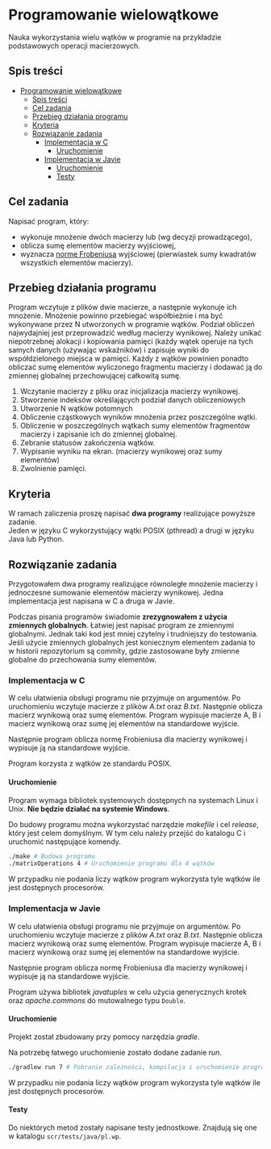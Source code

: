 # Programowanie wielowątkowe

Nauka wykorzystania wielu wątków w programie na przykładzie podstawowych operacji macierzowych.

## Spis treści

- [Programowanie wielowątkowe](#programowanie-wielowątkowe)
  - [Spis treści](#spis-treści)
  - [Cel zadania](#cel-zadania)
  - [Przebieg działania programu](#przebieg-działania-programu)
  - [Kryteria](#kryteria)
  - [Rozwiązanie zadania](#rozwiązanie-zadania)
    - [Implementacja w C](#implementacja-w-c)
      - [Uruchomienie](#uruchomienie)
    - [Implementacja w Javie](#implementacja-w-javie)
      - [Uruchomienie](#uruchomienie-1)
      - [Testy](#testy)

## Cel zadania

Napisać program, który:

- wykonuje mnożenie dwóch macierzy lub (wg decyzji prowadzącego),
- oblicza sumę elementów macierzy wyjściowej,
- wyznacza [normę Frobeniusa](http://en.wikipedia.org/wiki/Matrix_norm#Frobenius_norm) wyjściowej (pierwiastek sumy kwadratów wszystkich elementów macierzy).

## Przebieg działania programu

Program wczytuje z plików dwie macierze, a następnie wykonuje ich mnożenie. Mnożenie powinno przebiegać współbieżnie i ma być wykonywane przez N utworzonych w programie wątków. Podział obliczeń najwydajniej jest przeprowadzić według macierzy wynikowej. Należy unikać niepotrzebnej alokacji i kopiowania pamięci (każdy wątek operuje na tych samych danych (używając wskaźników) i zapisuje wyniki do współdzielonego miejsca w pamięci. Każdy z wątków powinien ponadto obliczać sumę elementów wyliczonego fragmentu macierzy i dodawać ją do zmiennej globalnej przechowującej całkowitą sumę.

1. Wczytanie macierzy z pliku oraz inicjalizacja macierzy wynikowej.
2. Stworzenie indeksów określających podział danych obliczeniowych
3. Utworzenie N wątków potomnych
4. Obliczenie cząstkowych wyników mnożenia przez poszczególne wątki.
5. Obliczenie w poszczególnych wątkach sumy elementów fragmentów macierzy i zapisanie ich do zmiennej globalnej.
6. Zebranie statusów zakończenia wątków.
7. Wypisanie wyniku na ekran. (macierzy wynikowej oraz sumy elementów)
8. Zwolnienie pamięci.

## Kryteria

W ramach zaliczenia proszę napisać **dwa programy** realizujące powyższe zadanie.  
Jeden w języku C wykorzystujący wątki POSIX (pthread) a drugi w języku Java lub Python.

## Rozwiązanie zadania

Przygotowałem dwa programy realizujące równoległe mnożenie macierzy i jednoczesne sumowanie elementów macierzy wynikowej. Jedna implementacja jest napisana w C a druga w Javie.

Podczas pisania programów świadomie **zrezygnowałem z użycia zmiennych globalnych**. Łatwiej jest napisać program ze zmiennymi globalnymi. Jednak taki kod jest mniej czytelny i trudniejszy do testowania.  
Jeśli użycie zmiennych globalnych jest koniecznym elementem zadania to w historii repozytorium są commity, gdzie zastosowane były zmienne globalne do przechowania sumy elementów.

### Implementacja w C

W celu ułatwienia obsługi programu nie przyjmuje on argumentów. Po uruchomieniu wczytuje macierze z plików _A.txt_ oraz _B.txt_. Następnie oblicza macierz wynikową oraz sumę elementów. Program wypisuje macierze A, B i macierz wynikową oraz sumę jej elementów na standardowe wyjście.

Następnie program oblicza normę Frobieniusa dla macierzy wynikowej i wypisuje ją na standardowe wyjście.

Program korzysta z wątków ze standardu POSIX.

#### Uruchomienie

Program wymaga bibliotek systemowych dostępnych na systemach Linux i Unix. **Nie będzie działać na systemie Windows**.

Do budowy programu można wykorzystać narzędzie _makefile_ i cel _release_, który jest celem domyślnym. W tym celu należy przejść do katalogu C i uruchomić następujące komendy.

```bash
./make # Budowa programu
./matrixOperations 4 # Uruchomienie programu dla 4 wątków
```

W przypadku nie podania liczy wątków program wykorzysta tyle wątków ile jest dostępnych procesorów.

### Implementacja w Javie

W celu ułatwienia obsługi programu nie przyjmuje on argumentów. Po uruchomieniu wczytuje macierze z plików _A.txt_ oraz _B.txt_. Następnie oblicza macierz wynikową oraz sumę elementów. Program wypisuje macierze A, B i macierz wynikową oraz sumę jej elementów na standardowe wyjście.

Następnie program oblicza normę Frobieniusa dla macierzy wynikowej i wypisuje ją na standardowe wyjście.

Program używa bibliotek _javatuples_ w celu użycia generycznych krotek oraz _apache.commons_ do mutowalnego typu `Double`.

#### Uruchomienie

Projekt został zbudowany przy pomocy narzędzia _gradle_.

Na potrzebę łatwego uruchomienie zostało dodane zadanie _run_.

```bash
./gradlew run 7 # Pobranie zależności, kompilacja i uruchomienie programu dla 7 wątków
```

W przypadku nie podania liczy wątków program wykorzysta tyle wątków ile jest dostępnych procesorów.

#### Testy

Do niektórych metod zostały napisane testy jednostkowe. Znajdują się one w katalogu `scr/tests/java/pl.wp`.
